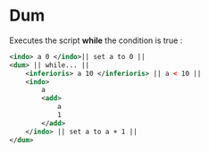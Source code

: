 # Dum
Executes the script **while** the condition is true :
```xml
<indo> a 0 </indo>|| set a to 0 ||
<dum> || while... ||
	<inferioris> a 10 </inferioris> || a < 10 ||
	<indo>
		a
		<add>
			a
			1
		</add>
	</indo> || set a to a + 1 ||
</dum>
```
